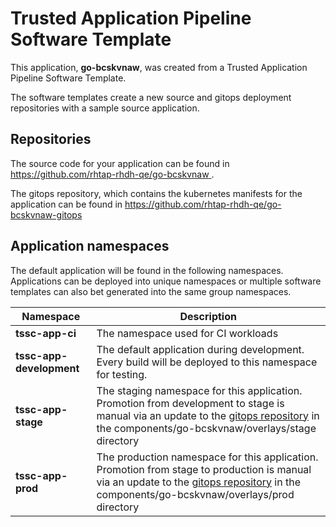 # Trusted Application Pipeline Software Template

This application, **go-bcskvnaw**, was created from a Trusted Application Pipeline Software Template.

The software templates create a new source and gitops deployment repositories with a sample source application. 

## Repositories

The source code for your application can be found in [https://github.com/rhtap-rhdh-qe/go-bcskvnaw ](https://github.com/rhtap-rhdh-qe/go-bcskvnaw ).
 
The gitops repository, which contains the kubernetes manifests for the application can be found in 
[https://github.com/rhtap-rhdh-qe/go-bcskvnaw-gitops ](https://github.com/rhtap-rhdh-qe/go-bcskvnaw-gitops ) 

## Application namespaces 

The default application will be found in the following namespaces. Applications can be deployed into unique namespaces or multiple software templates can also bet generated into the same group namespaces.  

|  Namespace   |  Description   |  
| -------- | -------- |
| **tssc-app-ci** | The namespace used for CI workloads |
| **tssc-app-development** | The default application during development. Every build will be deployed to this namespace for testing. |
| **tssc-app-stage** | The staging namespace for this application. Promotion from development to stage is manual via an update to the [gitops repository](https://github.com/rhtap-rhdh-qe/go-bcskvnaw-gitops ) in the components/go-bcskvnaw/overlays/stage directory |
| **tssc-app-prod** | The production namespace for this application. Promotion from stage to production is manual via an update to the [gitops repository](https://github.com/rhtap-rhdh-qe/go-bcskvnaw-gitops ) in the components/go-bcskvnaw/overlays/prod directory |